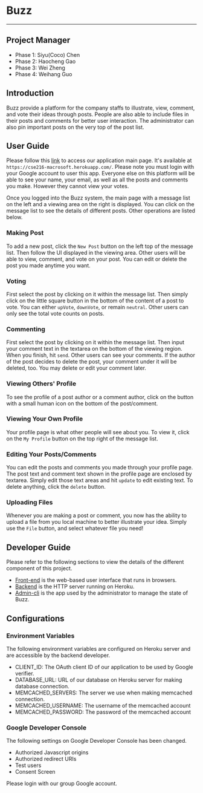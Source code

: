 # Buzz
---

## Project Manager
- Phase 1: Siyu(Coco) Chen
- Phase 2: Haocheng Gao
- Phase 3: Wei Zheng
- Phase 4: Weihang Guo 

## Introduction
Buzz provide a platform for the company staffs to illustrate, view, comment,
and vote their ideas through posts. People are also able to include files in their posts and comments for better user interaction. The administrator can also pin important
posts on the very top of the post list.

## User Guide
Please follow this [link](https://cse216-macrosoft.herokuapp.com/) to access
our application main page.  It's available at `https://cse216-macrosoft.herokuapp.com/`.
Please note you must login with your Google account to user this app. Everyone
else on this platform will be able to see your name, your email, as well as
all the posts and comments you make.  However they cannot view your votes.

Once you logged into the Buzz system, the main page with a message list on
the left and a viewing area on the right is displayed.  You can click on the
message list to see the details of different posts.  Other operations are listed
below.

### Making Post
To add a new post, click the `New Post` button on the left top of the message
list. Then follow the UI displayed in the viewing area. Other users will be
able to view, comment, and vote on your post.  You can edit or delete the post
you made anytime you want. 

### Voting
First select the post by clicking on it within the message list.  Then simply
click on the little square button in the bottom of the content of a post to
vote.  You can either `upVote`, `downVote`, or remain `neutral`.  Other users
can only see the total vote counts on posts.

### Commenting
First select the post by clicking on it within the message list.  Then input
your comment text in the textarea on the bottom of the viewing region.  When
you finish, hit `send`.  Other users can see your comments.  If the author of
the post decides to delete the post, your comment under it will be deleted,
too. You may delete or edit your comment later.

### Viewing Others' Profile
To see the profile of a post author or a comment author, click on the button
with a small human icon on the bottom of the post/comment.

### Viewing Your Own Profile
Your profile page is what other people will see about you.  To view it, click
on the `My Profile` button on the top right of the message list.

### Editing Your Posts/Comments
You can edit the posts and comments you made through your profile page.  The
post text and comment text shown in the profile page are enclosed by textarea.
Simply edit those text areas and hit `update` to edit existing text.  To delete
anything, click the `delete` button.

### Uploading Files
Whenever you are making a post or comment, you now has the ability to upload a file from you local machine to better illustrate your idea. Simply use the `File` button, and select whatever file you need!


## Developer Guide
Please refer to the following sections to view the details of the different
component of this project.

- [Front-end](web/README.md) is the web-based user interface that runs in browsers.
- [Backend](backend/README.md) is the HTTP server running on Heroku.
- [Admin-cli](admin-cli/README.md) is the app used by the administrator to
  manage the state of Buzz.

## Configurations

### Environment Variables
The following environment variables are configured on Heroku server and are
accessible by the backend developer.

- CLIENT\_ID: The OAuth client ID of our application to be used by Google verifier.
- DATABASE\_URL: URL of our database on Heroku server for making database connection.
- MEMCACHED_SERVERS: The server we use when making memcached connection.
- MEMCACHED_USERNAME: The username of the memcached account
- MEMCACHED\_PASSWORD: The password of the memcached account

### Google Developer Console
The following settings on Google Developer Console has been changed.

- Authorized Javascript origins
- Authorized redirect URIs
- Test users
- Consent Screen

Please login with our group Google account.  